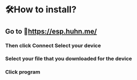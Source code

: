# 🛠How to install?

##  Go to 📌https://esp.huhn.me/
### Then click Connect Select your device
### Select your file that you downloaded for the device
### Click program
